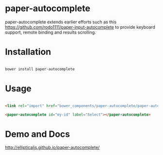 # paper-autocomplete

paper-autocomplete extends earlier efforts such as this https://github.com/rodo1111/paper-input-autocomplete to provide keyboard support, remote binding and
results scrolling.

# Installation

``` bash

bower install paper-autocomplete

```

# Usage

```html

<link rel="import" href="bower_components/paper-autocomplete/paper-autocomplete.html">

<paper-autocomplete id="my-id" label="Select"></paper-autocomplete>

```

# Demo and Docs

http://ellipticaljs.github.io/paper-autocomplete/

